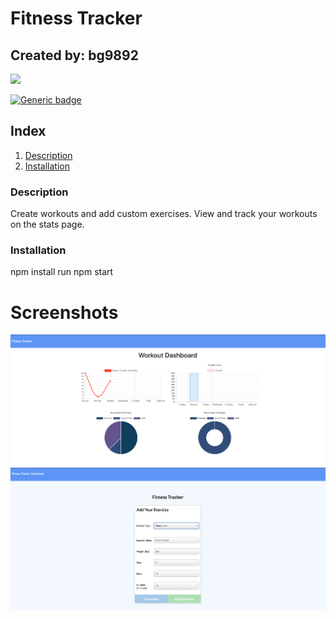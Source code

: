 # Fitness Tracker
## Created by: bg9892

<img src="https://avatars3.githubusercontent.com/u/22581609?v=4" height="150px" />

[![Generic badge](https://img.shields.io/badge/Contact_at-<email_not_provided>-<COLOR>.svg)](https://shields.io/)
## Index
1. [Description](#description)
2. [Installation](#installation)
<a name="description"></a>
### Description
Create workouts and add custom exercises. View and track your workouts on the stats page.
<a name="installation"></a>
### Installation
npm install
run npm start

# Screenshots
![Index](public/img/screenshot1.png)
![Index](public/img/screenshot2.png)



